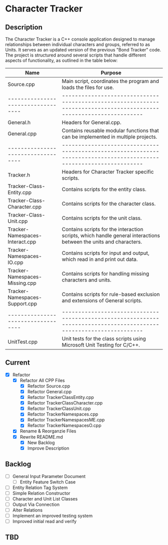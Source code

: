 # Character Tracker
## Description
The Character Tracker is a C++ console application designed to manage relationships between individual characters and groups, referred to as Units.
It serves as an updated version of the previous "Bond Tracker" code. 
The project is structured around several scripts that handle different aspects of functionality, as outlined in the table below:


| Name                             | Purpose                                                                                                           |
|----------------------------------|-------------------------------------------------------------------------------------------------------------------|
| Source.cpp                       | Main script, coordinates the program and loads the files for use.                                                 |
|----------------------------------|-------------------------------------------------------------------------------------------------------------------|
| General.h                        | Headers for General.cpp.                                                                                          |
| General.cpp                      | Contains reusable modular functions that can be implemented in multiple projects.                                 |
|----------------------------------|-------------------------------------------------------------------------------------------------------------------|
| Tracker.h                        | Headers for Character Tracker specific scripts.                                                                   |
| Tracker-Class-Entity.cpp         | Contains scripts for the entity class.                                                                            |
| Tracker-Class-Character.cpp      | Contains scripts for the character class.                                                                         |
| Tracker-Class-Unit.cpp           | Contains scripts for the unit class.                                                                              |
| Tracker-Namespaces-Interact.cpp  | Contains scripts for the interaction scripts, which handle general interactions between the units and characters. |
| Tracker-Namespaces-IO.cpp        | Contains scripts for input and output, which read in and print out data.                                          |
| Tracker-Namespaces-Missing.cpp   | Contains scripts for handling missing characters and units.                                                       |
| Tracker-Namespaces-Support.cpp   | Contains scripts for rule-based exclusion and extensions of General scripts.                                      |
|----------------------------------|-------------------------------------------------------------------------------------------------------------------|
| UnitTest.cpp                     | Unit tests for the class scripts using Microsoft Unit Testing for C/C++.                                          |


## Current
- [X] Refactor
	- [X] Refactor All CPP Files
		- [X] Refactor Source.cpp
		- [X] Refactor General.cpp
		- [X] Refactor TrackerClassEntity.cpp 
		- [X] Refactor TrackerClassCharacter.cpp
		- [X] Refactor TrackerClassUnit.cpp
		- [X] Refactor TrackerNamespaces.cpp
		- [X] Refactor TrackerNamespacesME.cpp
		- [X] Refactor TrackerNamespacesO.cpp
	- [X] Rename & Reorganzie Files
	- [X] Rewrite README.md
		- [X] New Backlog
		- [X] Improve Description

## Backlog
- [ ] General Input Parameter Document
	- [ ] Entity Feature Switch Case
- [ ] Entity Relation Tag System
- [ ] Simple Relation Constructor
- [ ] Character and Unit List Classes
- [ ] Output Via Connection
- [ ] Alter Relations
- [ ] Implement an improved testing system
- [ ] Improved initial read and verify

## TBD
